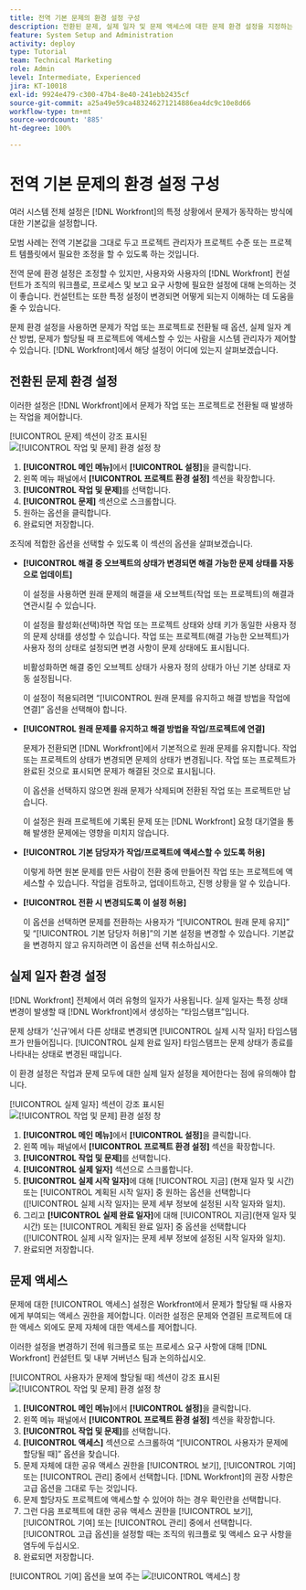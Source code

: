 ```yaml
---
title: 전역 기본 문제의 환경 설정 구성
description: 전환된 문제, 실제 일자 및 문제 액세스에 대한 문제 환경 설정을 지정하는 방법을 알아봅니다.
feature: System Setup and Administration
activity: deploy
type: Tutorial
team: Technical Marketing
role: Admin
level: Intermediate, Experienced
jira: KT-10018
exl-id: 9924e479-c300-47b4-8e40-241ebb2435cf
source-git-commit: a25a49e59ca483246271214886ea4dc9c10e8d66
workflow-type: tm+mt
source-wordcount: '885'
ht-degree: 100%

---
```


# 전역 기본 문제의 환경 설정 구성

여러 시스템 전체 설정은 [!DNL Workfront]의 특정 상황에서 문제가 동작하는 방식에 대한 기본값을 설정합니다.

모범 사례는 전역 기본값을 그대로 두고 프로젝트 관리자가 프로젝트 수준 또는 프로젝트 템플릿에서 필요한 조정을 할 수 있도록 하는 것입니다.

전역 문에 환경 설정은 조정할 수 있지만, 사용자와 사용자의 [!DNL Workfront] 컨설턴트가 조직의 워크플로, 프로세스 및 보고 요구 사항에 필요한 설정에 대해 논의하는 것이 좋습니다. 컨설턴트는 또한 특정 설정이 변경되면 어떻게 되는지 이해하는 데 도움을 줄 수 있습니다.

문제 환경 설정을 사용하면 문제가 작업 또는 프로젝트로 전환될 때 옵션, 실제 일자 계산 방법, 문제가 할당될 때 프로젝트에 액세스할 수 있는 사람을 시스템 관리자가 제어할 수 있습니다. [!DNL Workfront]에서 해당 설정이 어디에 있는지 살펴보겠습니다.

## 전환된 문제 환경 설정

이러한 설정은 [!DNL Workfront]에서 문제가 작업 또는 프로젝트로 전환될 때 발생하는 작업을 제어합니다.

[!UICONTROL 문제] 섹션이 강조 표시된 ![[!UICONTROL 작업 및 문제] 환경 설정 창](assets/admin-fund-issue-prefs-converting.png)

1. **[!UICONTROL 메인 메뉴]**&#x200B;에서 **[!UICONTROL 설정]**&#x200B;을 클릭합니다.
1. 왼쪽 메뉴 패널에서 **[!UICONTROL 프로젝트 환경 설정]** 섹션을 확장합니다.
1. **[!UICONTROL 작업 및 문제]**&#x200B;를 선택합니다.
1. **[!UICONTROL 문제]** 섹션으로 스크롤합니다.
1. 원하는 옵션을 클릭합니다.
1. 완료되면 저장합니다.

조직에 적합한 옵션을 선택할 수 있도록 이 섹션의 옵션을 살펴보겠습니다.

* **[!UICONTROL 해결 중 오브젝트의 상태가 변경되면 해결 가능한 문제 상태를 자동으로 업데이트]**

  이 설정을 사용하면 원래 문제의 해결을 새 오브젝트(작업 또는 프로젝트)의 해결과 연관시킬 수 있습니다.

  이 설정을 활성화(선택)하면 작업 또는 프로젝트 상태와 상태 키가 동일한 사용자 정의 문제 상태를 생성할 수 있습니다. 작업 또는 프로젝트(해결 가능한 오브젝트)가 사용자 정의 상태로 설정되면 변경 사항이 문제 상태에도 표시됩니다.

  비활성화하면 해결 중인 오브젝트 상태가 사용자 정의 상태가 아닌 기본 상태로 자동 설정됩니다.

  이 설정이 적용되려면 “[!UICONTROL 원래 문제를 유지하고 해결 방법을 작업에 연결]” 옵션을 선택해야 합니다.

* **[!UICONTROL 원래 문제를 유지하고 해결 방법을 작업/프로젝트에 연결]**

  문제가 전환되면 [!DNL Workfront]에서 기본적으로 원래 문제를 유지합니다. 작업 또는 프로젝트의 상태가 변경되면 문제의 상태가 변경됩니다. 작업 또는 프로젝트가 완료된 것으로 표시되면 문제가 해결된 것으로 표시됩니다.

  이 옵션을 선택하지 않으면 원래 문제가 삭제되며 전환된 작업 또는 프로젝트만 남습니다.

  이 설정은 원래 프로젝트에 기록된 문제 또는 [!DNL Workfront] 요청 대기열을 통해 발생한 문제에는 영향을 미치지 않습니다.

* **[!UICONTROL 기본 담당자가 작업/프로젝트에 액세스할 수 있도록 허용]**

  이렇게 하면 원본 문제를 만든 사람이 전환 중에 만들어진 작업 또는 프로젝트에 액세스할 수 있습니다. 작업을 검토하고, 업데이트하고, 진행 상황을 알 수 있습니다.

* **[!UICONTROL 전환 시 변경되도록 이 설정 허용]**

  이 옵션을 선택하면 문제를 전환하는 사용자가 “[!UICONTROL 원래 문제 유지]” 및 “[!UICONTROL 기본 담당자 허용]”의 기본 설정을 변경할 수 있습니다. 기본값을 변경하지 않고 유지하려면 이 옵션을 선택 취소하십시오.

<!---
learn more URLs
Configure system-wide task and issue preferences
Issue statuses
Create and customize system-wide statuses
--->

## 실제 일자 환경 설정

[!DNL Workfront] 전체에서 여러 유형의 일자가 사용됩니다. 실제 일자는 특정 상태 변경이 발생할 때 [!DNL Workfront]에서 생성하는 “타임스탬프”입니다.

문제 상태가 ‘신규’에서 다른 상태로 변경되면 [!UICONTROL 실제 시작 일자] 타임스탬프가 만들어집니다. [!UICONTROL 실제 완료 일자] 타임스탬프는 문제 상태가 종료를 나타내는 상태로 변경된 때입니다.

이 환경 설정은 작업과 문제 모두에 대한 실제 일자 설정을 제어한다는 점에 유의해야 합니다.

[!UICONTROL 실제 일자] 섹션이 강조 표시된 ![[!UICONTROL 작업 및 문제] 환경 설정 창](assets/admin-fund-issue-prefs-actual-dates.png)

1. **[!UICONTROL 메인 메뉴]**&#x200B;에서 **[!UICONTROL 설정]**&#x200B;을 클릭합니다.
1. 왼쪽 메뉴 패널에서 **[!UICONTROL 프로젝트 환경 설정]** 섹션을 확장합니다.
1. **[!UICONTROL 작업 및 문제]**&#x200B;를 선택합니다.
1. **[!UICONTROL 실제 일자]** 섹션으로 스크롤합니다.
1. **[!UICONTROL 실제 시작 일자]**&#x200B;에 대해 [!UICONTROL 지금] (현재 일자 및 시간) 또는 [!UICONTROL 계획된 시작 일자] 중 원하는 옵션을 선택합니다([!UICONTROL 실제 시작 일자]는 문제 세부 정보에 설정된 시작 일자와 일치).
1. 그리고 **[!UICONTROL 실제 완료 일자]**&#x200B;에 대해 [!UICONTROL 지금](현재 일자 및 시간) 또는 [!UICONTROL 계획된 완료 일자] 중 옵션을 선택합니다([!UICONTROL 실제 시작 일자]는 문제 세부 정보에 설정된 시작 일자와 일치).
1. 완료되면 저장합니다.


<!---
learn more URLs
Definitions for the project, task, and issue dates within Workfront
Configure system-wide task and issue preferences
--->

## 문제 액세스

문제에 대한 [!UICONTROL 액세스] 설정은 Workfront에서 문제가 할당될 때 사용자에게 부여되는 액세스 권한을 제어합니다. 이러한 설정은 문제와 연결된 프로젝트에 대한 액세스 외에도 문제 자체에 대한 액세스를 제어합니다.

이러한 설정을 변경하기 전에 워크플로 또는 프로세스 요구 사항에 대해 [!DNL Workfront] 컨설턴트 및 내부 거버넌스 팀과 논의하십시오.

[!UICONTROL 사용자가 문제에 할당될 때] 섹션이 강조 표시된 ![[!UICONTROL 작업 및 문제] 환경 설정 창](assets/admin-fund-issue-prefs-access-1.png)

1. **[!UICONTROL 메인 메뉴]**&#x200B;에서 **[!UICONTROL 설정]**&#x200B;을 클릭합니다.
1. 왼쪽 메뉴 패널에서 **[!UICONTROL 프로젝트 환경 설정]** 섹션을 확장합니다.
1. **[!UICONTROL 작업 및 문제]**&#x200B;를 선택합니다.
1. **[!UICONTROL 액세스]** 섹션으로 스크롤하여 “[!UICONTROL 사용자가 문제에 할당될 때]” 옵션을 찾습니다.
1. 문제 자체에 대한 공유 액세스 권한을 [!UICONTROL 보기], [!UICONTROL 기여] 또는 [!UICONTROL 관리] 중에서 선택합니다. [!DNL Workfront]의 권장 사항은 고급 옵션을 그대로 두는 것입니다.
1. 문제 할당자도 프로젝트에 액세스할 수 있어야 하는 경우 확인란을 선택합니다.
1. 그런 다음 프로젝트에 대한 공유 액세스 권한을 [!UICONTROL 보기], [!UICONTROL 기여] 또는 [!UICONTROL 관리] 중에서 선택합니다. [!UICONTROL 고급 옵션]을 설정할 때는 조직의 워크플로 및 액세스 요구 사항을 염두에 두십시오.
1. 완료되면 저장합니다.

[!UICONTROL 기여] 옵션을 보여 주는 ![[!UICONTROL 액세스] 창](assets/admin-fund-issue-prefs-access-2.png)

<!---
learn more URLs
Configure system-wide task and issue preferences
Grant access to issues
--->

